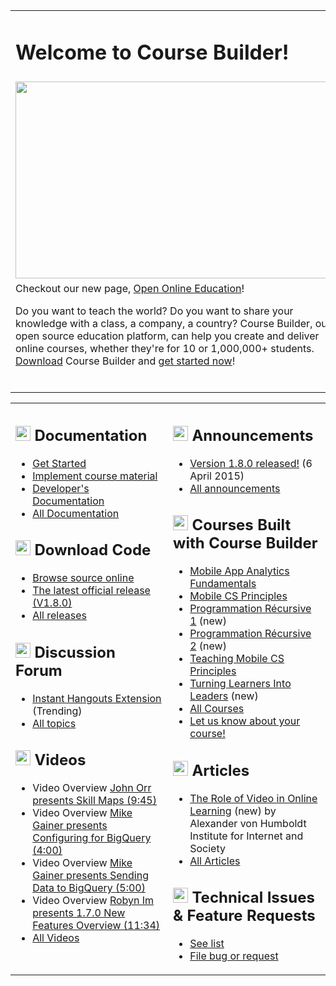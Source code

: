<table width='1000' align='center'>
<blockquote><tbody>
<blockquote><tr>
<blockquote><td>
<h1>Welcome to Course Builder!</h1>
</td>
</blockquote></tr>
<blockquote><tr>
<blockquote><td><a href='http://www.youtube.com/watch?feature=player_embedded&v=J9FsNrQ9Cqc' target='_blank'><img src='http://img.youtube.com/vi/J9FsNrQ9Cqc/0.jpg' width='525' height=315 /></a>
</td>
</blockquote></blockquote></tr>
<tr>
<blockquote><td width='525'>
Checkout our new page, <a href='http://www.google.com/edu/openonline/index.html'>Open Online Education</a>!</blockquote></blockquote></blockquote>

Do you want to teach the world? Do you want to share your knowledge with a class, a company, a country? Course Builder, our open source education platform, can help you create and deliver online courses, whether they're for 10 or 1,000,000+ students.  <a href='https://code.google.com/p/course-builder/wiki/DownloadCourseBuilder?tm=2'>Download</a> Course Builder and <a href='https://code.google.com/p/course-builder/wiki/CourseBuilderChecklist'>get started now</a>!<br>
<br>
<blockquote></td>
</blockquote><blockquote></tr>
</blockquote><blockquote></tbody>
</table></blockquote>

<table width='1000' align='center'>
<blockquote><tbody>
<blockquote><tr>
<blockquote><td width='50%' valign='top'></blockquote></blockquote></blockquote>

<h2><img src='http://gcb-x-03141590.googlecode.com/git/images/start.png' height='24' width='24' /> Documentation</h2>
<ul><li><a href='CourseBuilderChecklist.md'>Get Started</a>
</li><li><a href='ImplementCourseMaterial.md'>Implement course material</a>
</li><li><a href='https://code.google.com/p/course-builder/wiki/ExtendCB'>Developer's Documentation</a>
</li><li><a href='CBRoles.md'>All Documentation</a></li></ul>

<h2><img src='http://wiki.course-builder.googlecode.com/git/images/cb-download.png' height='24' width='24' /> Download Code</h2>
<ul><li><a href='https://code.google.com/p/course-builder/source/browse?name=V1.8.0'>Browse source online</a>
</li><li><a href='https://code.google.com/p/course-builder/wiki/DownloadCourseBuilder?tm=2'>The latest official release (V1.8.0)</a>
</li><li><a href='https://code.google.com/p/course-builder/wiki/DownloadCourseBuilder?tm=2'>All releases</a></li></ul>

<h2><img src='http://gcb-x-03141590.googlecode.com/git/images/announce.png' height='24' width='24' /> Discussion Forum</h2>

<ul><li><a href='https://groups.google.com/forum/?fromgroups#!category-topic/course-builder-forum/general-troubleshooting/GqOmAK1PNPY'>Instant Hangouts Extension</a> (Trending)<br>
</li><li><a href='https://groups.google.com/forum/?fromgroups#!forum/course-builder-forum'>All topics</a></li></ul>

<h2><img src='http://gcb-x-03141590.googlecode.com/git/images/hoa.png' height='24' width='24' /> Videos</h2>

<ul><li>Video Overview <a href='https://www.youtube.com/watch?v=Dl9tMMLffhw'>John Orr presents Skill Maps (9:45)</a>
</li><li>Video Overview <a href='https://www.youtube.com/watch?v=2ticBJcZGZ8'>Mike Gainer presents Configuring for BigQuery (4:00)</a>
</li><li>Video Overview <a href='https://www.youtube.com/watch?v=cz80K9DPtxg'>Mike Gainer presents Sending Data to BigQuery (5:00)</a>
</li><li>Video Overview <a href='http://youtu.be/igGmDGZpWbk'>Robyn Im presents 1.7.0 New Features Overview (11:34)</a>
</li><li><a href='https://www.youtube.com/playlist?list=PLPai_O_OnSmBAfHXuozRvBJY2IOAuJvTf'>All Videos</a></li></ul>

<blockquote></td>
<td width='50%' valign='top'>
<h2><img src='http://gcb-x-03141590.googlecode.com/git/images/announce.png' height='24' width='24' /> Announcements</h2></blockquote>

<ul><li><a href='https://groups.google.com/forum/?fromgroups#!topic/course-builder-announce/n2PlTBumTmI'>Version 1.8.0 released!</a> (6 April 2015)<br>
</li><li><a href='https://groups.google.com/forum/?fromgroups#!forum/course-builder-announce'>All announcements</a></li></ul>

<h2><img src='http://wiki.course-builder.googlecode.com/git/images/created-courses.png' height='24' width='24' /> Courses Built with Course Builder</h2>

<ul><li><a href='https://analyticsacademy.withgoogle.com/course04/preview'>Mobile App Analytics Fundamentals</a>
</li><li><a href='https://ram8647.appspot.com/mobileCSP/preview'>Mobile CS Principles</a>
</li><li><a href='https://programmation-recursive-1.appspot.com/course'>Programmation Récursive 1</a> (new)<br>
</li><li><a href='https://programmation-recursive-2.appspot.com/course'>Programmation Récursive 2</a> (new)<br>
</li><li><a href='https://ram8647.appspot.com/teach_mobileCSP/preview'>Teaching Mobile CS Principles</a>
</li><li><a href='https://jgionlineeducation.appspot.com/MOOC2015/preview'>Turning Learners Into Leaders</a> (new)<br>
</li><li><a href='ListOfCourses.md'>All Courses</a>
</li><li><a href='https://docs.google.com/a/google.com/forms/viewform?id=s3UFJsP0JeqY2t4YIIm40gA&sid=2ab0c1ab6da6db04&token=OW4tvjoBAAA.iA2VQyyRWufn4YyMKREosg.vrs_oH-FCjoNn9YxmglGmg'>Let us know about your course!</a></li></ul>

<h2><img src='http://wiki.course-builder.googlecode.com/git/images/articles-blog.png' height='24' width='24' /> Articles</h2>
<ul><li><a href='http://www.hiig.de/en/innovations-in-online-learning/'>The Role of Video in Online Learning</a> (new) by Alexander von Humboldt Institute for Internet and Society<br>
</li><li><a href='ListOfArticles.md'>All Articles</a></li></ul>

<h2><img src='http://wiki.course-builder.googlecode.com/git/images/issue-tracker.png' height='24' width='24' /> Technical Issues & Feature Requests</h2>
<ul><li><a href='http://code.google.com/p/course-builder/issues/list'>See list</a>
</li><li><a href='http://code.google.com/p/course-builder/issues/entry'>File bug or request</a></li></ul>

<blockquote></td>
</blockquote><blockquote></tr>
</blockquote><blockquote></tbody>
</table>